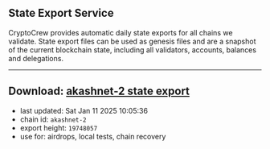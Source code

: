 ## State Export Service
CryptoCrew provides automatic daily state exports for all chains we validate. State export files can be used as genesis files and are a snapshot of the current blockchain state, including all validators, accounts, balances and delegations.

---
**Download: [akashnet-2 state export](https://dl-eu2.ccvalidators.com/SERVICE/akash/akashnet-2_export_19748057.json)**
---

- last updated: Sat Jan 11 2025 10:05:36
- chain id: `akashnet-2`
- export height: `19748057`
- use for: airdrops, local tests, chain recovery
